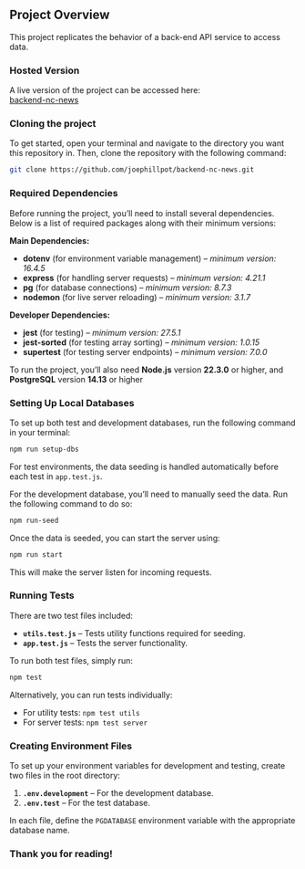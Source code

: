 ## Project Overview

This project replicates the behavior of a back-end API service to access data.

### Hosted Version

A live version of the project can be accessed here:  
[backend-nc-news](https://backend-nc-news-377j.onrender.com/api)

### Cloning the project 

To get started, open your terminal and navigate to the directory you want this repository in. Then, clone the repository with the following command:
```bash
git clone https://github.com/joephillpot/backend-nc-news.git
```

### Required Dependencies

Before running the project, you’ll need to install several dependencies. Below is a list of required packages along with their minimum versions:

**Main Dependencies:**
- **dotenv** (for environment variable management) – _minimum version: 16.4.5_
- **express** (for handling server requests) – _minimum version: 4.21.1_
- **pg** (for database connections) – _minimum version: 8.7.3_
- **nodemon** (for live server reloading) – _minimum version: 3.1.7_

**Developer Dependencies:**
- **jest** (for testing) – _minimum version: 27.5.1_
- **jest-sorted** (for testing array sorting) – _minimum version: 1.0.15_
- **supertest** (for testing server endpoints) – _minimum version: 7.0.0_

To run the project, you’ll also need **Node.js** version **22.3.0** or higher, and **PostgreSQL** version **14.13** or higher

### Setting Up Local Databases

To set up both test and development databases, run the following command in your terminal:
```bash
npm run setup-dbs
```
For test environments, the data seeding is handled automatically before each test in `app.test.js`.

For the development database, you’ll need to manually seed the data. Run the following command to do so:
```bash
npm run-seed
```
Once the data is seeded, you can start the server using:
```bash
npm run start
```
This will make the server listen for incoming requests.

### Running Tests

There are two test files included:

- **`utils.test.js`** – Tests utility functions required for seeding.
- **`app.test.js`** – Tests the server functionality.

To run both test files, simply run:
```bash
npm test
```
Alternatively, you can run tests individually:
- For utility tests: `npm test utils`
- For server tests: `npm test server`

### Creating Environment Files

To set up your environment variables for development and testing, create two files in the root directory:

1. **`.env.development`** – For the development database.
2. **`.env.test`** – For the test database.

In each file, define the `PGDATABASE` environment variable with the appropriate database name.
 
### Thank you for reading!

